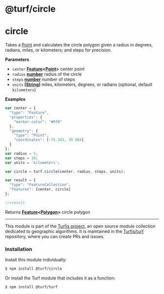 # @turf/circle

# circle

Takes a [Point](http://geojson.org/geojson-spec.html#point) and calculates the circle polygon given a radius in degrees, radians, miles, or kilometers; and steps for precision.

**Parameters**

-   `center` **[Feature](http://geojson.org/geojson-spec.html#feature)&lt;[Point](http://geojson.org/geojson-spec.html#point)>** center point
-   `radius` **[number](https://developer.mozilla.org/en-US/docs/Web/JavaScript/Reference/Global_Objects/Number)** radius of the circle
-   `steps` **[number](https://developer.mozilla.org/en-US/docs/Web/JavaScript/Reference/Global_Objects/Number)** number of steps
-   `units` **\[[String](https://developer.mozilla.org/en-US/docs/Web/JavaScript/Reference/Global_Objects/String)]** miles, kilometers, degrees, or radians (optional, default `kilometers`)

**Examples**

```javascript
var center = {
  "type": "Feature",
  "properties": {
    "marker-color": "#0f0"
  },
  "geometry": {
    "type": "Point",
    "coordinates": [-75.343, 39.984]
  }
};
var radius = 5;
var steps = 10;
var units = 'kilometers';

var circle = turf.circle(center, radius, steps, units);

var result = {
  "type": "FeatureCollection",
  "features": [center, circle]
};

//=result
```

Returns **[Feature](http://geojson.org/geojson-spec.html#feature)&lt;[Polygon](http://geojson.org/geojson-spec.html#polygon)>** circle polygon

---

This module is part of the [Turfjs project](http://turfjs.org/), an open source
module collection dedicated to geographic algorithms. It is maintained in the
[Turfjs/turf](https://github.com/Turfjs/turf) repository, where you can create
PRs and issues.

### Installation

Install this module individually:

```sh
$ npm install @turf/circle
```

Or install the Turf module that includes it as a function:

```sh
$ npm install @turf/turf
```

